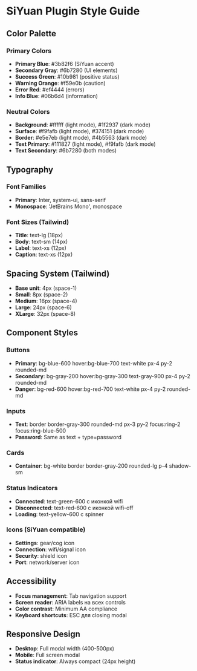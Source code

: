 # SiYuan Plugin Style Guide

## Color Palette
### Primary Colors
- **Primary Blue**: #3b82f6 (SiYuan accent)
- **Secondary Gray**: #6b7280 (UI elements)
- **Success Green**: #10b981 (positive status)
- **Warning Orange**: #f59e0b (caution)
- **Error Red**: #ef4444 (errors)
- **Info Blue**: #06b6d4 (information)

### Neutral Colors
- **Background**: #ffffff (light mode), #1f2937 (dark mode)
- **Surface**: #f9fafb (light mode), #374151 (dark mode) 
- **Border**: #e5e7eb (light mode), #4b5563 (dark mode)
- **Text Primary**: #111827 (light mode), #f9fafb (dark mode)
- **Text Secondary**: #6b7280 (both modes)

## Typography
### Font Families
- **Primary**: Inter, system-ui, sans-serif
- **Monospace**: 'JetBrains Mono', monospace

### Font Sizes (Tailwind)
- **Title**: text-lg (18px)
- **Body**: text-sm (14px)
- **Label**: text-xs (12px)
- **Caption**: text-xs (12px)

## Spacing System (Tailwind)
- **Base unit**: 4px (space-1)
- **Small**: 8px (space-2)
- **Medium**: 16px (space-4)
- **Large**: 24px (space-6)
- **XLarge**: 32px (space-8)

## Component Styles
### Buttons
- **Primary**: bg-blue-600 hover:bg-blue-700 text-white px-4 py-2 rounded-md
- **Secondary**: bg-gray-200 hover:bg-gray-300 text-gray-900 px-4 py-2 rounded-md
- **Danger**: bg-red-600 hover:bg-red-700 text-white px-4 py-2 rounded-md

### Inputs
- **Text**: border border-gray-300 rounded-md px-3 py-2 focus:ring-2 focus:ring-blue-500
- **Password**: Same as text + type=password

### Cards
- **Container**: bg-white border border-gray-200 rounded-lg p-4 shadow-sm

### Status Indicators
- **Connected**: text-green-600 с иконкой wifi
- **Disconnected**: text-red-600 с иконкой wifi-off
- **Loading**: text-yellow-600 с spinner

### Icons (SiYuan compatible)
- **Settings**: gear/cog icon
- **Connection**: wifi/signal icon
- **Security**: shield icon
- **Port**: network/server icon

## Accessibility
- **Focus management**: Tab navigation support
- **Screen reader**: ARIA labels на всех controls
- **Color contrast**: Minimum AA compliance
- **Keyboard shortcuts**: ESC для closing modal

## Responsive Design
- **Desktop**: Full modal width (400-500px)
- **Mobile**: Full screen modal
- **Status indicator**: Always compact (24px height)